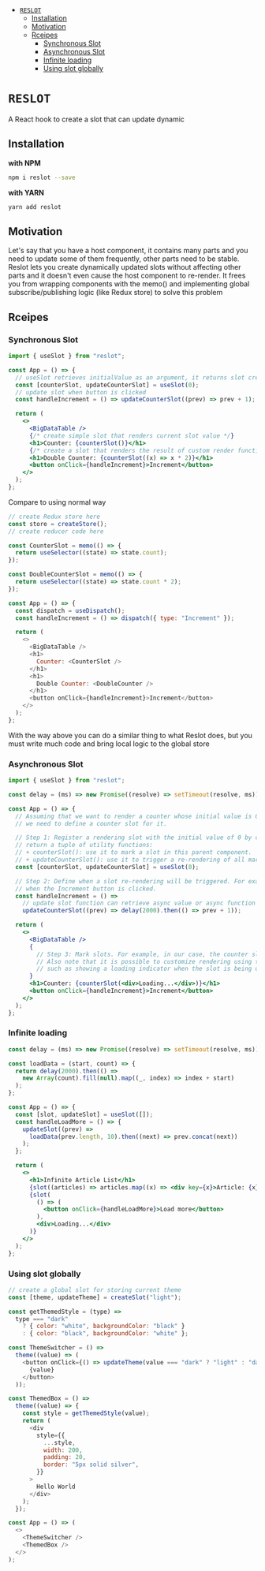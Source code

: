 - [`RESLOT`](#reslot)
  - [Installation](#installation)
  - [Motivation](#motivation)
  - [Rceipes](#rceipes)
    - [Synchronous Slot](#synchronous-slot)
    - [Asynchronous Slot](#asynchronous-slot)
    - [Infinite loading](#infinite-loading)
    - [Using slot globally](#using-slot-globally)

# `RESLOT`

A React hook to create a slot that can update dynamic

## Installation

**with NPM**

```bash
npm i reslot --save
```

**with YARN**

```bash
yarn add reslot
```

## Motivation

Let's say that you have a host component, it contains many parts and you need to update some of them frequently, other parts need to be stable. Reslot lets you create dynamically updated slots without affecting other parts and it doesn't even cause the host component to re-render. It frees you from wrapping components with the memo() and implementing global subscribe/publishing logic (like Redux store) to solve this problem

## Rceipes

### Synchronous Slot

```jsx
import { useSlot } from "reslot";

const App = () => {
  // useSlot retrieves initialValue as an argument, it returns slot creating and updating functions
  const [counterSlot, updateCounterSlot] = useSlot(0);
  // update slot when button is clicked
  const handleIncrement = () => updateCounterSlot((prev) => prev + 1);

  return (
    <>
      <BigDataTable />
      {/* create simple slot that renders current slot value */}
      <h1>Counter: {counterSlot()}</h1>
      {/* create a slot that renders the result of custom render function */}
      <h1>Double Counter: {counterSlot((x) => x * 2)}</h1>
      <button onClick={handleIncrement}>Increment</button>
    </>
  );
};
```

Compare to using normal way

```js
// create Redux store here
const store = createStore();
// create reducer code here

const CounterSlot = memo(() => {
  return useSelector((state) => state.count);
});

const DoubleCounterSlot = memo(() => {
  return useSelector((state) => state.count * 2);
});

const App = () => {
  const dispatch = useDispatch();
  const handleIncrement = () => dispatch({ type: "Increment" });

  return (
    <>
      <BigDataTable />
      <h1>
        Counter: <CounterSlot />
      </h1>
      <h1>
        Double Counter: <DoubleCounter />
      </h1>
      <button onClick={handleIncrement}>Increment</button>
    </>
  );
};
```

With the way above you can do a similar thing to what Reslot does, but you must write much code and bring local logic to the global store

### Asynchronous Slot

```jsx
import { useSlot } from "reslot";

const delay = (ms) => new Promise((resolve) => setTimeout(resolve, ms));

const App = () => {
  // Assuming that we want to render a counter whose initial value is 0. In reslot, it means
  // we need to define a counter slot for it.

  // Step 1: Register a rendering slot with the initial value of 0 by calling useSlot(0). It will
  // return a tuple of utility functions:
  // + counterSlot(): use it to mark a slot in this parent component.
  // + updateCounterSlot(): use it to trigger a re-rendering of all marked slots within this parent component.
  const [counterSlot, updateCounterSlot] = useSlot(0);

  // Step 2: Define when a slot re-rendering will be triggered. For example, in our case slots will be re-rendered
  // when the Increment button is clicked.
  const handleIncrement = () =>
    // update slot function can retrieve async value or async function as an argument
    updateCounterSlot((prev) => delay(2000).then(() => prev + 1));

  return (
    <>
      <BigDataTable />
      {
        // Step 3: Mark slots. For example, in our case, the counter slot is only the changing counter value.
        // Also note that it is possible to customize rendering using this overload counterSlot(render, fallback),
        // such as showing a loading indicator when the slot is being updated in our example.
      }
      <h1>Counter: {counterSlot(<div>Loading...</div>)}</h1>
      <button onClick={handleIncrement}>Increment</button>
    </>
  );
};
```

### Infinite loading

```jsx
const delay = (ms) => new Promise((resolve) => setTimeout(resolve, ms));

const loadData = (start, count) => {
  return delay(2000).then(() =>
    new Array(count).fill(null).map((_, index) => index + start)
  );
};

const App = () => {
  const [slot, updateSlot] = useSlot([]);
  const handleLoadMore = () => {
    updateSlot((prev) =>
      loadData(prev.length, 10).then((next) => prev.concat(next))
    );
  };

  return (
    <>
      <h1>Infinite Article List</h1>
      {slot((articles) => articles.map((x) => <div key={x}>Article: {x}</div>))}
      {slot(
        () => (
          <button onClick={handleLoadMore}>Load more</button>
        ),
        <div>Loading...</div>
      )}
    </>
  );
};
```

### Using slot globally

```js
// create a global slot for storing current theme
const [theme, updateTheme] = createSlot("light");

const getThemedStyle = (type) =>
  type === "dark"
    ? { color: "white", backgroundColor: "black" }
    : { color: "black", backgroundColor: "white" };

const ThemeSwitcher = () =>
  theme((value) => (
    <button onClick={() => updateTheme(value === "dark" ? "light" : "dark")}>
      {value}
    </button>
  ));

const ThemedBox = () =>
  theme((value) => {
    const style = getThemedStyle(value);
    return (
      <div
        style={{
          ...style,
          width: 200,
          padding: 20,
          border: "5px solid silver",
        }}
      >
        Hello World
      </div>
    );
  });

const App = () => (
  <>
    <ThemeSwitcher />
    <ThemedBox />
  </>
);
```

